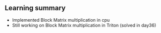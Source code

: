 ## Learning summary

- Implemented Block Matrix multiplication in cpu
- Still working on Block Matrix multiplication in Triton (solved in day36)